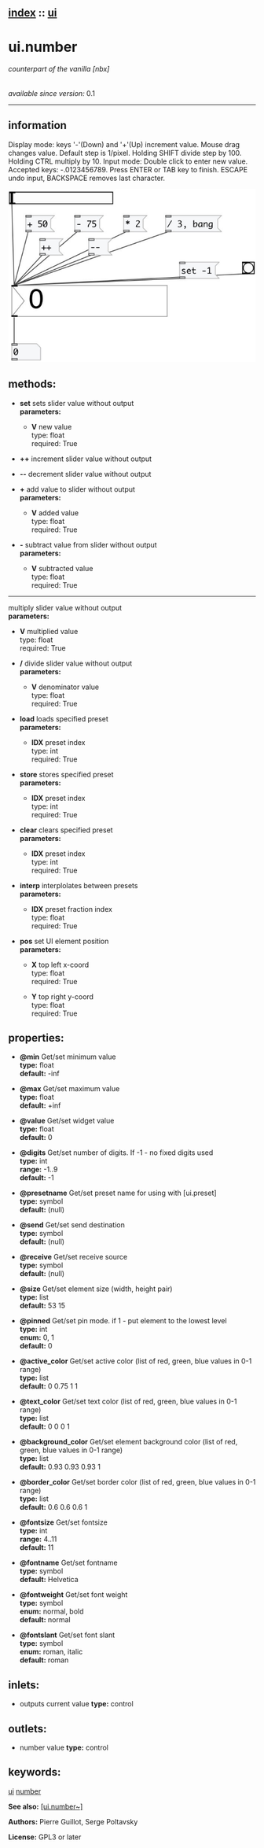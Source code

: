 [index](index.html) :: [ui](category_ui.html)
---

# ui.number

###### counterpart of the vanilla [nbx]

*available since version:* 0.1

---


## information
Display mode: keys &#39;-&#39;(Down) and &#39;+&#39;(Up) increment value. Mouse drag changes
            value. Default step is 1/pixel. Holding SHIFT divide step by 100. Holding CTRL multiply
            by 10.
Input mode: Double click to enter new value. Accepted keys: -.0123456789. Press
            ENTER or TAB key to finish. ESCAPE undo input, BACKSPACE removes last character.



[![example](../examples/img/ui.number.jpg)](../examples/pd/ui.number.pd)





## methods:

* **set**
sets slider value without output<br>
  __parameters:__
  - **V** new value<br>
    type: float <br>
    required: True <br>

* **++**
increment slider value without output<br>

* **--**
decrement slider value without output<br>

* **+**
add value to slider without output<br>
  __parameters:__
  - **V** added value<br>
    type: float <br>
    required: True <br>

* **-**
subtract value from slider without output<br>
  __parameters:__
  - **V** subtracted value<br>
    type: float <br>
    required: True <br>

* *****
multiply slider value without output<br>
  __parameters:__
  - **V** multiplied value<br>
    type: float <br>
    required: True <br>

* **/**
divide slider value without output<br>
  __parameters:__
  - **V** denominator value<br>
    type: float <br>
    required: True <br>

* **load**
loads specified preset<br>
  __parameters:__
  - **IDX** preset index<br>
    type: int <br>
    required: True <br>

* **store**
stores specified preset<br>
  __parameters:__
  - **IDX** preset index<br>
    type: int <br>
    required: True <br>

* **clear**
clears specified preset<br>
  __parameters:__
  - **IDX** preset index<br>
    type: int <br>
    required: True <br>

* **interp**
interplolates between presets<br>
  __parameters:__
  - **IDX** preset fraction index<br>
    type: float <br>
    required: True <br>

* **pos**
set UI element position<br>
  __parameters:__
  - **X** top left x-coord<br>
    type: float <br>
    required: True <br>

  - **Y** top right y-coord<br>
    type: float <br>
    required: True <br>




## properties:

* **@min** 
Get/set minimum value<br>
__type:__ float<br>
__default:__ -inf<br>

* **@max** 
Get/set maximum value<br>
__type:__ float<br>
__default:__ +inf<br>

* **@value** 
Get/set widget value<br>
__type:__ float<br>
__default:__ 0<br>

* **@digits** 
Get/set number of digits. If -1 - no fixed digits used<br>
__type:__ int<br>
__range:__ -1..9<br>
__default:__ -1<br>

* **@presetname** 
Get/set preset name for using with [ui.preset]<br>
__type:__ symbol<br>
__default:__ (null)<br>

* **@send** 
Get/set send destination<br>
__type:__ symbol<br>
__default:__ (null)<br>

* **@receive** 
Get/set receive source<br>
__type:__ symbol<br>
__default:__ (null)<br>

* **@size** 
Get/set element size (width, height pair)<br>
__type:__ list<br>
__default:__ 53 15<br>

* **@pinned** 
Get/set pin mode. if 1 - put element to the lowest level<br>
__type:__ int<br>
__enum:__ 0, 1<br>
__default:__ 0<br>

* **@active_color** 
Get/set active color (list of red, green, blue values in 0-1 range)<br>
__type:__ list<br>
__default:__ 0 0.75 1 1<br>

* **@text_color** 
Get/set text color (list of red, green, blue values in 0-1 range)<br>
__type:__ list<br>
__default:__ 0 0 0 1<br>

* **@background_color** 
Get/set element background color (list of red, green, blue values in 0-1 range)<br>
__type:__ list<br>
__default:__ 0.93 0.93 0.93 1<br>

* **@border_color** 
Get/set border color (list of red, green, blue values in 0-1 range)<br>
__type:__ list<br>
__default:__ 0.6 0.6 0.6 1<br>

* **@fontsize** 
Get/set fontsize<br>
__type:__ int<br>
__range:__ 4..11<br>
__default:__ 11<br>

* **@fontname** 
Get/set fontname<br>
__type:__ symbol<br>
__default:__ Helvetica<br>

* **@fontweight** 
Get/set font weight<br>
__type:__ symbol<br>
__enum:__ normal, bold<br>
__default:__ normal<br>

* **@fontslant** 
Get/set font slant<br>
__type:__ symbol<br>
__enum:__ roman, italic<br>
__default:__ roman<br>



## inlets:

* outputs current value 
__type:__ control<br>



## outlets:

* number value
__type:__ control<br>



## keywords:

[ui](keywords/ui.html)
[number](keywords/number.html)



**See also:**
[\[ui.number~\]](ui.number~.html)




**Authors:** Pierre Guillot, Serge Poltavsky




**License:** GPL3 or later





